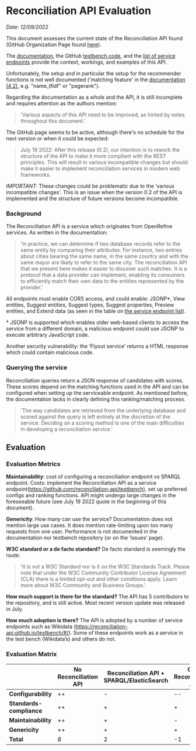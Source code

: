 # Reconciliation API Evaluation

*Date: 12/09/2022*

This document assesses the current state of the Reconcillation API found (GitHub Organization Page found [here](https://github.com/reconciliation-api)). 

The [documentation](https://reconciliation-api.github.io/specs/latest/), the GitHub [testbench code](https://github.com/reconciliation-api/testbench), and the [list of service endpoints](https://reconciliation-api.github.io/testbench/#/) provide the context, workings, and examples of this API.

Unfortunately, the setup and in particular the setup for the recommender functions is not well documented ('matching feature' in the [documentation (4.2)](https://reconciliation-api.github.io/specs/latest/#reconciliation-query-responses), e.g. "name_tfidf" or "pagerank").

Regarding the documentation as a whole and the API, it is still incomplete and requires attention as the authors mention:
>'Various aspects of this API need to be improved, as hinted by notes throughout this document.'


The GitHub page seems to be active, although there's no schedule for the next version or when it could be expected:
>July 19 2022: After this release (0.2), our intention is to rework the structure of the API to make it more compliant with the REST principles. This will result in various incompatible changes but should make it easier to implement reconciliation services in modern web frameworks.

*IMPORTANT:* These changes could be problematic due to the ‘various incompatible changes’. This is an issue when the version 0.2 of the API is implemented and the structure of future versions become incompatible. 


### **Background**
The Reconciliation API is a service which originates from OpenRefine services. As written in the documentation:

>'In practice, we can determine if two database records refer to the same entity by comparing their attributes. For instance, two entries about cities bearing the same name, in the same country and with the same mayor are likely to refer to the same city. The reconciliation API that we present here makes it easier to discover such matches. It is a protocol that a data provider can implement, enabling its consumers to efficiently match their own data to the entities represented by the provider.'

All endpoints must enable CORS access, and could enable: JSONP\*, View entities, Suggest entities, Suggest types, Suggest properties, Preview entities, and Extend data (as seen in the table on [the service endpoint list](https://reconciliation-api.github.io/testbench/#/)).

\* JSONP is supported which enables older web-based clients to access the service from a different domain, a malicious endpoint could use JSONP to execute arbitrary JavaScript code.

Another security vulnerability: the ‘Flyout service’ returns a HTML response which could contain malicious code.

### **Querying the service**
Reconciliation queries return a JSON response of candidates with scores. These scores depend on the matching functions used in the API and can be configured when setting up the serviceable endpoint. As mentioned before, the documentation lacks in clearly defining this ranking/matching process.

>'The way candidates are retrieved from the underlying database and scored against the query is left entirely at the discretion of the service. Deciding on a scoring method is one of the main difficulties in developing a reconciliation service.'

## **Evaluation**

### **Evaluation Metrics**

**Maintainability**: cost of configuring a reconciliation endpoint vs SPARQL endpoint.
Costs: implement the Reconciliation API as a service endpoint(https://github.com/reconciliation-api/testbench), set up preferred configs and ranking functions. API might undergo large changes in the foreseeable future (see July 19 2022 quote in the beginning of this document).


**Genericity**: How many can use the service?
Documentation does not mention large use cases. It does mention rate-limiting upon too many requests from one user. Performance is not documented in the documentation nor testbench repository (or on the ‘issues’ page).


**W3C standard or a de facto standard?** 
De facto standard is seemingly the route: 
>'It is not a W3C Standard nor is it on the W3C Standards Track. Please note that under the W3C Community Contributor License Agreement (CLA) there is a limited opt-out and other conditions apply. Learn more about W3C Community and Business Groups.'


**How much support is there for the standard?** 
The API has 5 contributors to the repository, and is still active. Most recent version update was released in July.

**How much adoption is there?**
The API is adopted by a number of service endpoints such as Wikidata (https://reconciliation-api.github.io/testbench/#/). Some of these endpoints work as a service in the test bench (Wikidata’s) and others do not. 


### **Evaluation Matrix**

|   |  No Reconciliation API | Reconciliation API + SPARQL/ElasticSearch  | Only Reconciliation API  |
|:---|---|---|---|
| **Configurability**  |  ++ | -  | --  |
| **Standards-compliance**  | ++  | +  | +  |
| **Maintainability**  | ++  | +  | -  |
| **Genericity**  | ++  | +  |  + |
| **Total**  |  8 | 2  | -1  |



